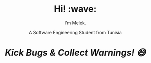<h1 align='center'> Hi! :wave:</h1>
<p align='center'>
I'm Melek.
</p>
<p align='center'>A Software Engineering Student from Tunisia</p>

<h1 align='center'><i>Kick Bugs & Collect Warnings! 😄</i></h1>
<!--
**MelekZmerli/MelekZmerli** is a ✨ _special_ ✨ repository because its `README.md` (this file) appears on your GitHub profile.

Here are some ideas to get you started:

- 🔭 I’m currently working on ...
- 🌱 I’m currently learning ...
- 👯 I’m looking to collaborate on ...
- 🤔 I’m looking for help with ...
- 💬 Ask me about ...
- 📫 How to reach me: ...
- 😄 Pronouns: ...
- ⚡ Fun fact: ...
-->
